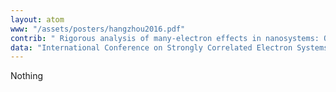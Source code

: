```yaml
---
layout: atom
www: "/assets/posters/hangzhou2016.pdf"
contrib: " Rigorous analysis of many-electron effects in nanosystems: Quantum dot - ring nanostructure "
data: "International Conference on Strongly Correlated Electron Systems, SCES 2016 (Hangzhou, China, May 9, 2016) "
---
```

Nothing
